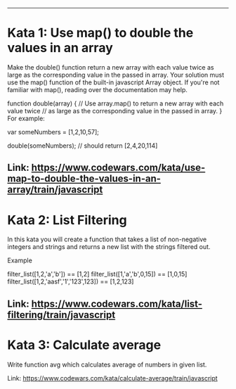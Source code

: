 -----------------------------------------------------------
# Kata 1: Use map() to double the values in an array

Make the double() function return a new array with each value twice as large as the corresponding value in the passed in array. Your solution must use the map() function of the built-in javascript Array object. If you're not familiar with map(), reading over the documentation may help.

function double(array) {
    // Use array.map() to return a new array with each value twice
    // as large as the corresponding value in the passed in array.
}
For example:

var someNumbers = [1,2,10,57];

double(someNumbers); // should return [2,4,20,114]

Link: https://www.codewars.com/kata/use-map-to-double-the-values-in-an-array/train/javascript
-----------------------------------------------------------
# Kata 2: List Filtering

In this kata you will create a function that takes a list of non-negative integers and strings and returns a new list with the strings filtered out.

Example

filter_list([1,2,'a','b']) == [1,2]
filter_list([1,'a','b',0,15]) == [1,0,15]
filter_list([1,2,'aasf','1','123',123]) == [1,2,123]

Link: https://www.codewars.com/kata/list-filtering/train/javascript
-----------------------------------------------------------
# Kata 3: Calculate average

Write function avg which calculates average of numbers in given list.

Link: https://www.codewars.com/kata/calculate-average/train/javascript
